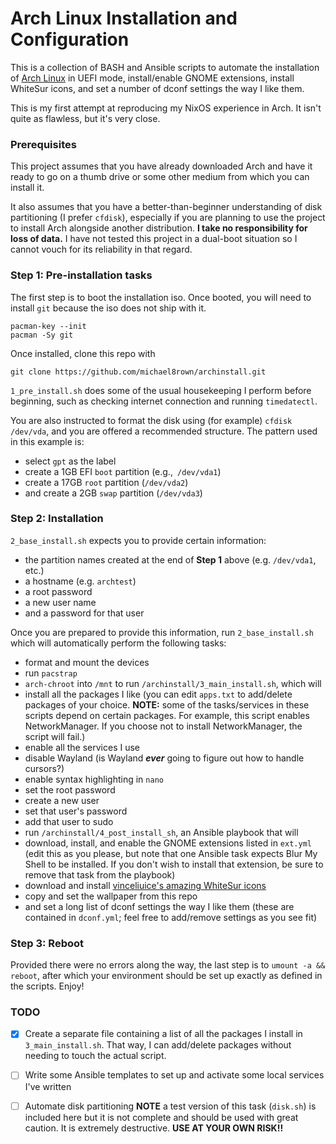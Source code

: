 # Arch Linux Installation and Configuration

This is a collection of BASH and Ansible scripts to automate the installation of [Arch Linux](https://archlinux.org/) in UEFI mode, install/enable GNOME extensions, install WhiteSur icons, and set a number of dconf settings the way I like them.

This is my first attempt at reproducing my NixOS experience in Arch. It isn't quite as flawless, but it's very close.

### Prerequisites

This project assumes that you have already downloaded Arch and have it ready to go on a thumb drive or some other medium from which you can install it.

It also assumes that you have a better-than-beginner understanding of disk partitioning (I prefer `cfdisk`), especially if you are planning to use the project to install Arch alongside another distribution. **I take no responsibility for loss of data.** I have not tested this project in a dual-boot situation so I cannot vouch for its reliability in that regard.

### Step 1: Pre-installation tasks

The first step is to boot the installation iso. Once booted, you will need to install `git` because the iso does not ship with it.

```
pacman-key --init
pacman -Sy git
```

Once installed, clone this repo with

```
git clone https://github.com/michael8rown/archinstall.git
```

`1_pre_install.sh` does some of the usual housekeeping I perform before beginning, such as checking internet connection and running `timedatectl`.

You are also instructed to format the disk using (for example) `cfdisk /dev/vda`, and you are offered a recommended structure. The pattern used in this example is:

* select `gpt` as the label
* create a 1GB EFI `boot` partition (e.g.,` /dev/vda1`)
* create a 17GB `root` partition (`/dev/vda2`)
* and create a 2GB `swap` partition (`/dev/vda3`)

### Step 2: Installation

`2_base_install.sh` expects you to provide certain information:

* the partition names created at the end of **Step 1** above (e.g. `/dev/vda1`, etc.)
* a hostname (e.g. `archtest`)
* a root password
* a new user name
* and a password for that user

Once you are prepared to provide this information, run `2_base_install.sh` which will automatically perform the following tasks:

* format and mount the devices
* run `pacstrap`
* `arch-chroot` into `/mnt` to run `/archinstall/3_main_install.sh`, which will
* install all the packages I like (you can edit `apps.txt` to add/delete packages of your choice. **NOTE:** some of the tasks/services in these scripts depend on certain packages. For example, this script enables NetworkManager. If you choose not to install NetworkManager, the script will fail.)
* enable all the services I use
* disable Wayland (is Wayland ***ever*** going to figure out how to handle cursors?)
* enable syntax highlighting in `nano`
* set the root password
* create a new user
* set that user's password
* add that user to sudo
* run `/archinstall/4_post_install_sh`, an Ansible playbook that will
* download, install, and enable the GNOME extensions listed in `ext.yml` (edit this as you please, but note that one Ansible task expects Blur My Shell to be installed. If you don't wish to install that extension, be sure to remove that task from the playbook)
* download and install [vinceliuice's amazing WhiteSur icons](https://github.com/vinceliuice/WhiteSur-icon-theme)
* copy and set the wallpaper from this repo
* and set a long list of dconf settings the way I like them (these are contained in `dconf.yml`; feel free to add/remove settings as you see fit)

### Step 3: Reboot

Provided there were no errors along the way, the last step is to `umount -a && reboot`, after which your environment should be set up exactly as defined in the scripts. Enjoy!

### TODO

- [x] Create a separate file containing a list of all the packages I install in `3_main_install.sh`. That way, I can add/delete packages without needing to touch the actual script.

- [ ] Write some Ansible templates to set up and activate some local services I've written

- [ ] Automate disk partitioning **NOTE** a test version of this task (`disk.sh`) is included here but it is not complete and should be used with great caution. It is extremely destructive. **USE AT YOUR OWN RISK!!**

